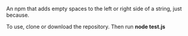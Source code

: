An npm that adds empty spaces to the left or right side of a string, just because.

To use, clone or download the repository.  Then run
  **node test.js**
